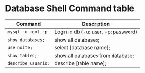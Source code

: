 # Database Shell Command table

| Command             | Description                          |
| ------------------- | ------------------------------------ |
| `mysql -u root -p`  | Login in db (-u: user, -p: password) |
| `show databases;`   | show all databases;                  |
| `use noite;`        | select [database name];              |
| `show tables;`      | show all databases from database;    |
| `describe usuario;` | describe [table name];               |
